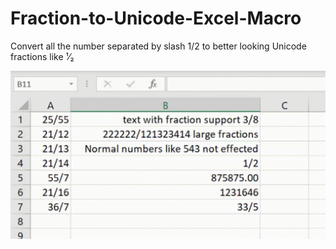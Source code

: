 # Fraction-to-Unicode-Excel-Macro
Convert all the number separated by slash 1/2 to better looking Unicode fractions like ¹⁄₂

![Demo](https://raw.githubusercontent.com/bytebolt/Fraction-to-Unicode-Excel-Macro/main/demo.gif)
